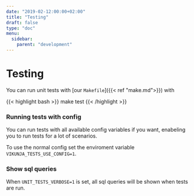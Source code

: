 ```yaml
---
date: "2019-02-12:00:00+02:00"
title: "Testing"
draft: false
type: "doc"
menu:
  sidebar:
    parent: "development"
---
```


# Testing

You can run unit tests with [our `Makefile`]({{< ref "make.md">}}) with

{{< highlight bash >}}
make test
{{< /highlight >}}

### Running tests with config

You can run tests with all available config variables if you want, enabeling you to run tests for a lot of scenarios.

To use the normal config set the enviroment variable `VIKUNJA_TESTS_USE_CONFIG=1`.

### Show sql queries

When `UNIT_TESTS_VERBOSE=1` is set, all sql queries will be shown when tests are run.